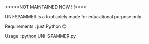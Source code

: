 <<<<<NOT MAINTAINED NOW !!!>>>>


UNI-SPAMMER is a tool solely made for educational purpose only .

Requirements : just Python 😊 

Usage :  python UNI-SPAMMER.py 
